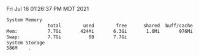 Fri Jul 16 01:26:37 PM MDT 2021
```bash
System Memory
               total        used        free      shared  buff/cache   available
Mem:           7.7Gi       424Mi       6.3Gi       1.0Mi       976Mi       7.0Gi
Swap:          7.7Gi          0B       7.7Gi
System Storage
586M	.
```
